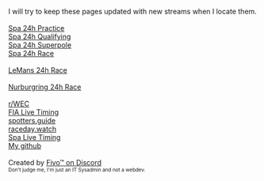 I will try to keep these pages updated with new streams when I locate them.
<br>
<br><a href="https://raw.githack.com/Zerotwistknife7/24hStreams/main/Spa24h-Practice.html" target="_blank">Spa 24h Practice</a>
<br><a href="https://raw.githack.com/Zerotwistknife7/24hStreams/main/Spa24h-Qualifying.html" target="_blank">Spa 24h Qualifying</a>
<br><a href="https://raw.githack.com/Zerotwistknife7/24hStreams/main/Spa24h-Superpole.html" target="_blank">Spa 24h Superpole</a>
<br><a href="https://raw.githack.com/Zerotwistknife7/24hStreams/main/Spa24h-Race.html" target="_blank">Spa 24h Race</a>
<br>
<br><a href="https://raw.githack.com/Zerotwistknife7/24hStreams/main/LeMans24hstreams.html" target="_blank">LeMans 24h Race</a>
<br>
<br><a href="https://raw.githack.com/Zerotwistknife7/24hStreams/main/Nurburgring24hstreams.html" target="_blank">Nurburgring 24h Race</a>
<br>
<br><a href="https://reddit.com/r/wec" target="_blank">r/WEC</a>
<br><a href="https://live.fiawec.com/en/" target="_blank">FIA Live Timing</a>
<br><a href="https://spotters.guide/" target="_blank">spotters.guide</a>
<br><a href="https://raceday.watch/#sessions" target="_blank">raceday.watch</a>
<br><a href="https://www.gt-world-challenge-europe.com/watch-live#live-timing" target="_blank">Spa Live Timing</a>
<br><a href="https://github.com/Zerotwistknife7" target="_blank">My github</a>
<br>
<br>Created by <a href="https://discord.com/users/116767207651803139" target="_blank">Fivo™ on Discord</a>
<br><font size="1"> Don't judge me, I'm just an IT Sysadmin and not a webdev.</font>